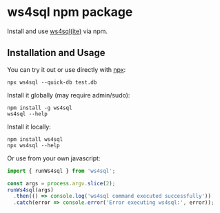 # ws4sql npm package

Install and use [ws4sql(ite)](https://github.com/proofrock/ws4sqlite) via npm.

## Installation and Usage

You can try it out or use directly with [npx](https://docs.npmjs.com/cli/v8/commands/npx):

```
npx ws4sql --quick-db test.db
```

Install it globally (may require admin/sudo):

```
npm install -g ws4sql
ws4sql --help
```

Install it locally:

```
npm install ws4sql
npx ws4sql --help
```

Or use from your own javascript:

```js
import { runWs4sql } from 'ws4sql';

const args = process.argv.slice(2);
runWs4sql(args)
  .then(() => console.log('ws4sql command executed successfully'))
  .catch(error => console.error('Error executing ws4sql:', error));
```
